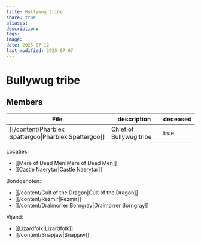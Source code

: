 ```yaml
---
title: Bullywug tribe
share: true
aliases: 
description: 
tags: 
image: 
date: 2025-07-12
last_modified: 2025-07-07
---
```

# Bullywug tribe

## Members
| File                                                               | description             | deceased |
| ------------------------------------------------------------------ | ----------------------- | -------- |
| [[/content/Pharblex Spattergoo\|Pharblex Spattergoo]] | Chief of Bullywug tribe | true     |


Locaties:
- [[Mere of Dead Men|Mere of Dead Men]]
- [[Castle Naerytar|Castle Naerytar]]

Bondgenoten:
- [[/content/Cult of the Dragon|Cult of the Dragon]]
- [[/content/Rezmir|Rezmir]]
- [[/content/Dralmorrer Borngray|Dralmorrer Borngray]]

Vijand:
- [[Lizardfolk|Lizardfolk]]
- [[/content/Snapjaw|Snapjaw]]


